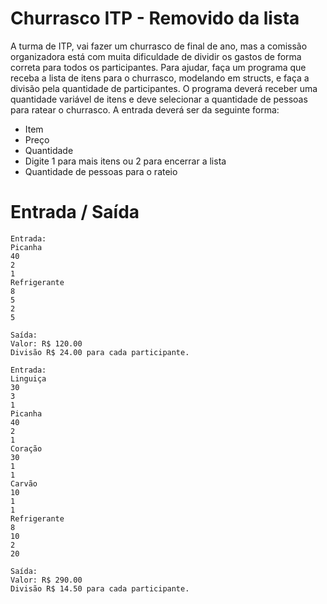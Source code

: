 # Churrasco ITP - Removido da lista

A turma de ITP, vai fazer um churrasco de final de ano, mas a comissão organizadora está com muita dificuldade de dividir os gastos de forma correta para todos os participantes. Para ajudar, faça um programa que receba a lista de itens para o churrasco, modelando em structs, e faça a divisão pela quantidade de participantes.
O programa deverá receber uma quantidade variável de itens e deve selecionar a quantidade de pessoas para ratear o churrasco. A entrada deverá ser da seguinte forma:

- Item
- Preço
- Quantidade
- Digite 1 para mais itens ou 2 para encerrar a lista
- Quantidade de pessoas para o rateio

# Entrada / Saída

```
Entrada: 
Picanha
40
2
1
Refrigerante
8
5
2
5

Saída:
Valor: R$ 120.00
Divisão R$ 24.00 para cada participante.
```

```
Entrada: 
Linguiça
30
3
1
Picanha
40
2
1
Coração
30
1
1
Carvão
10
1
1
Refrigerante
8
10
2
20

Saída:
Valor: R$ 290.00
Divisão R$ 14.50 para cada participante.
```